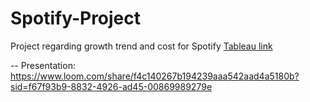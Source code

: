 # Spotify-Project
Project regarding growth trend and cost for Spotify
[Tableau link](https://public.tableau.com/app/profile/justin.l.tter/viz/MasterschoolSpotifyProject/OperationalDashboard)

-- Presentation:
https://www.loom.com/share/f4c140267b194239aaa542aad4a5180b?sid=f67f93b9-8832-4926-ad45-00869989279e
